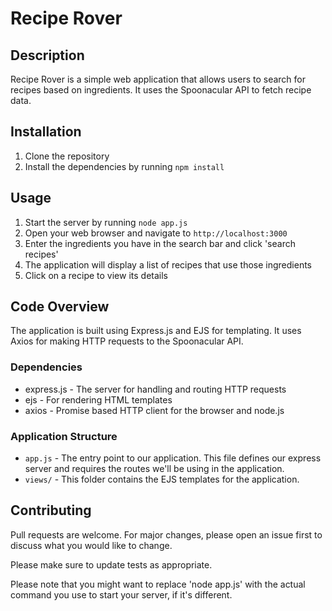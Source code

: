 # Recipe Rover

## Description
Recipe Rover is a simple web application that allows users to search for recipes based on ingredients. It uses the Spoonacular API to fetch recipe data.

## Installation
1. Clone the repository
2. Install the dependencies by running `npm install`

## Usage
1. Start the server by running `node app.js`
2. Open your web browser and navigate to `http://localhost:3000`
3. Enter the ingredients you have in the search bar and click 'search recipes'
4. The application will display a list of recipes that use those ingredients
5. Click on a recipe to view its details

## Code Overview
The application is built using Express.js and EJS for templating. It uses Axios for making HTTP requests to the Spoonacular API.

### Dependencies
- express.js - The server for handling and routing HTTP requests
- ejs - For rendering HTML templates
- axios - Promise based HTTP client for the browser and node.js

### Application Structure
- `app.js` - The entry point to our application. This file defines our express server and requires the routes we'll be using in the application.
- `views/` - This folder contains the EJS templates for the application.

## Contributing
Pull requests are welcome. For major changes, please open an issue first to discuss what you would like to change.

Please make sure to update tests as appropriate.

Please note that you might want to replace 'node app.js' with the actual command you use to start your server, if it's different.